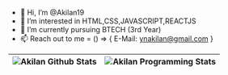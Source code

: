 - 👋 Hi, I’m @Akilan19
- 👀 I’m interested in HTML,CSS,JAVASCRIPT,REACTJS <WebDevlopment/>
- 🌱 I’m currently pursuing BTECH (3rd Year)
- 📫 Reach out to me = () => { E-Mail: ynakilan@gmail.com }
<!---
Akilan19/Akilan19 is a ✨ special ✨ repository because its `README.md` (this file) appears on your GitHub profile.
You can click the Preview link to take a look at your changes.
--->
| ![Akilan Github Stats](https://github-readme-stats.anuraghazra1.vercel.app/api?username=Akilan19&show_icons=true&include_all_commits=true&theme=radical) | ![Akilan Programming Stats](https://github-readme-stats.vercel.app/api/top-langs/?username=Akilan19&theme=tokyonight&layout=compact&) |     
| :--: | :--: |
